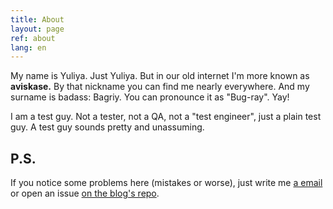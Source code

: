 ```yaml
---
title: About
layout: page
ref: about
lang: en
---
```


My name is Yuliya. Just Yuliya. But in our old internet I'm more known as **aviskase.** By that nickname you can find me nearly everywhere. And my surname is badass: Bagriy. You can pronounce it as "Bug-ray". Yay!

I am a test guy. Not a tester, not a QA, not a "test engineer", just a plain test guy. A test guy sounds pretty and unassuming.


## P.S.
If you notice some problems here (mistakes or worse), just write me <a href="mailto:{{ site.email }}">a email</a> or open an issue <a href="{{ site.github_repo }}/issues">on the blog's repo</a>.
